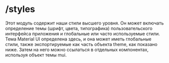 # /styles

Этот модуль содержит наши стили высшего уровня.
Он может включать определение темы (шрифт, цвета, типографика) пользовательского интерфейса приложения и глобальные или часто используемые стили.
Тема Material UI определена здесь, и она может иметь глобальные стили, также экспортируемые как часть объекта theme, как показано ниже.
Затем на него можно ссылаться в отдельных компонентах, используя объект темы mui.
